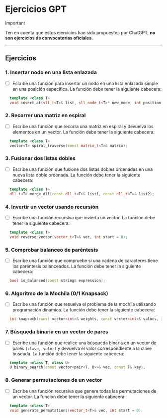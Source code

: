 # Ejercicios GPT

> [!IMPORTANT]
> Ten en cuenta que estos ejercicios han sido propuestos por ChatGPT, **no son ejercicios de convocatorias oficiales**.

---

## Ejercicios

### 1. Insertar nodo en una lista enlazada

- [ ] Escribe una función para insertar un nodo en una lista enlazada simple en una posición específica. La función debe tener la siguiente cabecera:

```cpp
  template <class T>
  void insert_at(sll_t<T>& list, sll_node_t<T>* new_node, int position);
```

### 2. Recorrer una matriz en espiral

- [ ] Escribe una función que recorra una matriz en espiral y devuelva los elementos en un vector. La función debe tener la siguiente cabecera:

```cpp
  template <class T>
  vector<T> spiral_traverse(const matrix_t<T>& matrix);
```

### 3. Fusionar dos listas dobles

- [ ] Escribe una función que fusione dos listas dobles ordenadas en una nueva lista doble ordenada. La función debe tener la siguiente cabecera:

```cpp
  template <class T>
  dll_t<T> merge_dll(const dll_t<T>& list1, const dll_t<T>& list2);
```

### 4. Invertir un vector usando recursión

- [ ] Escribe una función recursiva que invierta un vector. La función debe tener la siguiente cabecera:

```cpp
  template <class T>
  void reverse_vector(vector_t<T>& vec, int start = 0);
```

### 5. Comprobar balanceo de paréntesis

- [ ] Escribe una función que compruebe si una cadena de caracteres tiene los paréntesis balanceados. La función debe tener la siguiente cabecera:

```cpp
  bool is_balanced(const string& expression);
```

### 6. Algoritmo de la Mochila (0/1 Knapsack)

- [ ] Escribe una función que resuelva el problema de la mochila utilizando programación dinámica. La función debe tener la siguiente cabecera:

```cpp
  int knapsack(const vector<int>& weights, const vector<int>& values, int max_weight);
```

### 7. Búsqueda binaria en un vector de pares

- [ ] Escribe una función que realice una búsqueda binaria en un vector de pares `(clave, valor)` y devuelva el valor correspondiente a la clave buscada. La función debe tener la siguiente cabecera:

```cpp
  template <class T, class U>
  U binary_search(const vector<pair<T, U>>& vec, const T& key);
```

### 8. Generar permutaciones de un vector

- [ ] Escribe una función recursiva que genere todas las permutaciones de un vector. La función debe tener la siguiente cabecera:

```cpp
  template <class T>
  void generate_permutations(vector_t<T>& vec, int start = 0);
